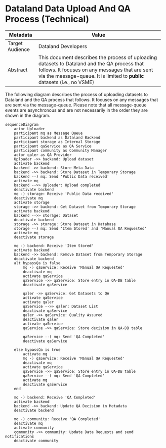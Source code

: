 # Dataland Data Upload And QA Process (Technical)
| Metadata        | Value                                                                                                                                                                                                                       |
|-----------------|-----------------------------------------------------------------------------------------------------------------------------------------------------------------------------------------------------------------------------|
| Target Audience | Dataland Developers                                                                                                                                                                                                         |
| Abstract        | This document describes the process of uploading datasets to Dataland and the QA process that follows. It focuses on any messages that are sent via the message-queue. It is limited to **public** datasets (i.e., no VSME) |


The following diagram describes the process of uploading datasets to Dataland and the QA process that follows. It focuses on any messages that are sent via the message-queue.
Please note that all message-queue events are asynchronous and are not necessarily in the order they are shown in the diagram.

```mermaid
sequenceDiagram
    actor Uploader
    participant mq as Message Queue
    participant backend as Dataland Backend
    participant storage as Internal Storage
    participant qaService as QA Service
    participant community as Community Manager
    actor qaler as QA Provider
    Uploader ->> backend: Upload dataset
    activate backend
    backend ->> backend: Store Meta-Data
    backend ->> backend: Store Dataset in Temporary Storage
    backend --) mq: Send 'Public Data received'
    activate mq
    backend -->> Uploader: Upload completed
    deactivate backend
    mq -) storage: Receive 'Public Data received'
    deactivate mq
    activate storage
    storage ->> backend: Get Dataset from Temporary Storage
    activate backend
    backend -->> storage: Dataset
    deactivate backend
    storage ->> storage: Store Dataset in Database
    storage --) mq: Send 'Item Stored' and 'Manual QA Requested'
    activate mq
    deactivate storage

    mq -) backend: Receive 'Item Stored'
    activate backend
    backend ->> backend: Remove Dataset from Temporary Storage
    deactivate backend
    alt bypassQa is false
        mq -) qaService: Receive 'Manual QA Requested'
        deactivate mq
        activate qaService
        qaService ->> qaService: Store entry in QA-DB table
        deactivate qaService

        qaler ->> qaService: Get Datasets to QA
        activate qaService
        activate qaler
        qaService -->> qaler: Dataset List
        deactivate qaService
        qaler ->> qaService: Quality Assured
        deactivate qaler
        activate qaService
        qaService ->> qaService: Store decision in QA-DB table

        qaService --) mq: Send 'QA Completed'
        deactivate qaService

    else bypassQa is true
        activate mq
        mq -) qaService: Receive 'Manual QA Requested'
        deactivate mq
        activate qaService
        qaService ->> qaService: Store entry in QA-DB table
        qaService --) mq: Send 'QA Completed'
        activate mq
        deactivate qaService
    end

    mq -) backend: Receive 'QA Completed'
    activate backend
    backend ->> backend: Update QA Decision in Metadata
    deactivate backend

    mq -) community: Receive 'QA Completed'
    deactivate mq
    activate community
    community ->> community: Update Data Requests and send notifications
    deactivate community
```